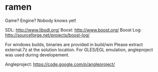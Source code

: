 ramen
=====

Game? Engine? Nobody knows yet!

SDL: http://www.libsdl.org/
Boost: http://www.boost.org/
Boost Log: http://sourceforge.net/projects/boost-log/

For windows builds, binaries are provided in build/win
Please extract external.7z at the solution location.
For GLES/EGL emulation, angleproject was used during developement.

Angleproject: https://code.google.com/p/angleproject/

